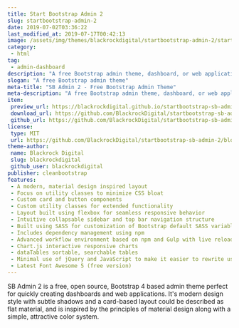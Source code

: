 ```yaml
---
title: Start Bootstrap Admin 2
slug: startbootstrap-admin-2
date: 2019-07-02T03:36:22
last_modified_at: 2019-07-17T00:42:13
image: /assets/img/themes/blackrockdigital/startbootstrap-admin-2/startbootstrap-admin-2-preview.jpg
category:
 - html
tag:
 - admin-dashboard
description: "A free Bootstrap admin theme, dashboard, or web application UI. All Start Bootstrap templates are free to download and open source."
slogan: "A free Bootstrap admin theme"
meta-title: "SB Admin 2 - Free Bootstrap Admin Theme"
meta-description: "A free Bootstrap admin theme, dashboard, or web application UI. All Start Bootstrap templates are free to download and open source."
item:
 preview_url: https://blackrockdigital.github.io/startbootstrap-sb-admin-2/
 download_url: https://github.com/BlackrockDigital/startbootstrap-sb-admin-2/archive/gh-pages.zip
 github_url: https://github.com/BlackrockDigital/startbootstrap-sb-admin-2/archive/gh-pages.zip
license:
 type: MIT
 url: https://github.com/BlackrockDigital/startbootstrap-sb-admin-2/blob/master/LICENSE
theme-author:
 name: Blackrock Digital
 slug: blackrockdigital
 github_user: blackrockdigital
publisher: cleanbootstrap
features:
 - A modern, material design inspired layout
 - Focus on utility classes to minimize CSS bloat
 - Custom card and button components
 - Custom utility classes for extended functionality
 - Layout built using flexbox for seamless responsive behavior
 - Intuitive collapsable sidebar and top bar navigation structure
 - Built using SASS for customization of Bootstrap default SASS variables
 - Includes dependency management using npm
 - Advanced workflow environment based on npm and Gulp with live reloading via browserSync
 - Chart.js interactive responsive charts
 - dataTables sortable, searchable tables
 - Minimal use of jQuery and JavaScript to make it easier to rewrite using JS frameworks
 - Latest Font Awesome 5 (free version)
---
```

SB Admin 2 is a free, open source, Bootstrap 4 based admin theme perfect for quickly creating dashboards and web applications. It's modern design style with subtle shadows and a card-based layout could be described as flat material, and is inspired by the principles of material design along with a simple, attractive color system.
